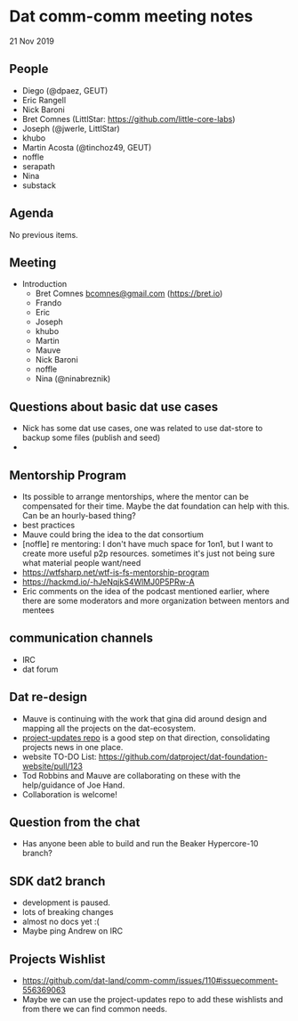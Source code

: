 # Dat comm-comm meeting notes

21 Nov 2019

## People
- Diego (@dpaez, GEUT)
- Eric Rangell
- Nick Baroni
- Bret Comnes (LittlStar: https://github.com/little-core-labs)
- Joseph (@jwerle, LittlStar)
- khubo
- Martin Acosta (@tinchoz49, GEUT)
- noffle
- serapath
- Nina
- substack

## Agenda

No previous items.

## Meeting

- Introduction
    - Bret Comnes <bcomnes@gmail.com> (https://bret.io)
    - Frando
    - Eric
    - Joseph
    - khubo
    - Martin
    - Mauve
    - Nick Baroni
    - noffle
    - Nina (@ninabreznik)

## Questions about basic dat use cases
- Nick has some dat use cases, one was related to use dat-store to backup some files (publish and seed)
-

## Mentorship Program
- Its possible to arrange mentorships, where the mentor can be compensated for their time. Maybe the dat foundation can help with this. Can be an hourly-based thing?
- best practices
- Mauve could bring the idea to the dat consortium
- [noffle] re mentoring: I don't have much space for 1on1, but I want to create more useful p2p resources. sometimes it's just not being sure what material people want/need
- https://wtfsharp.net/wtf-is-fs-mentorship-program
- https://hackmd.io/-hJeNqjkS4WlMJ0P5PRw-A
- Eric comments on the idea of the podcast mentioned earlier, where there are some moderators and more organization between mentors and mentees

## communication channels

- IRC
- dat forum

## Dat re-design
- Mauve is continuing with the work that gina did around design and mapping all the projects on the dat-ecosystem.
- [project-updates repo](https://github.com/datproject/project-updates) is a good step on that direction, consolidating projects news in one place.
- website TO-DO List: https://github.com/datproject/dat-foundation-website/pull/123
- Tod Robbins and Mauve are collaborating on these with the help/guidance of Joe Hand.
- Collaboration is welcome!

## Question from the chat
- Has anyone been able to build and run the Beaker Hypercore-10 branch?

## SDK dat2 branch
- development is paused.
- lots of breaking changes
- almost no docs yet :(
- Maybe ping Andrew on IRC

## Projects Wishlist
- https://github.com/dat-land/comm-comm/issues/110#issuecomment-556369063
- Maybe we can use the project-updates repo to add these wishlists and from there we can find common needs.


